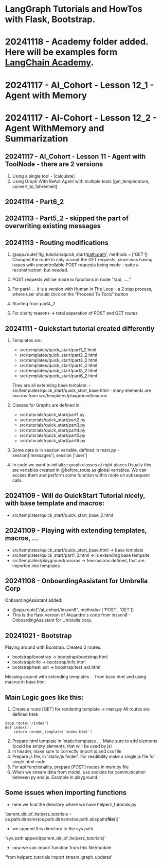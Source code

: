 # LangGraph Tutorials and HowTos with Flask, Bootstrap.

# 20241118 - Academy folder added. Here will be examples form [LangChain Academy](https://academy.langchain.com/).

# 20241117 - Al_Cohort - Lesson 12_1 - Agent with Memory

# 20241117 - Al-Cohort - Lesson 12_2 - Agent WithMemory and Summarization

## 20241117 - Al_Cohort - Lesson 11 - Agent with ToolNode - there are 2 versions

1.  Using a single tool - [calculate]
2.  Using Graph With ReAct Agent with multiple tools [get_templerature, convert_to_fahrenheit]

## 20241114 - Part6_2

## 20241113 - Part5_2 - skipped the part of overwriting existing messages

## 20241113 - Routing modifications

1.  @app.route('/lg_tutorials/quick_start/<path:path>', methods = ['GET'])
    Changed the route to only accept the GET requests, since was having issues with uncontrollable POST requests being made - quite a reconstruction, but needed.
2.  POST requests will be made to functions in route "/api, ....."
3.  For part4 . . it is a version with Human in The Loop - a 2 step process, where user should click on the "Proceed To Tools" button

4.  Starting from part4_2
5.  For clarity reasons -> total seperation of POST and GET routes

## 20241111 - Quickstart tutorial created differently

1.  Templates are:

    - src/templates/quick_start/part1_2.html
    - src/templates/quick_start/part2_2.html
    - src/templates/quick_start/part3_2.html
    - src/templates/quick_start/part4_2.html
    - src/templates/quick_start/part5_2.html
    - src/templates/quick_start/part6_2.html

    They are all extending base template: - src/templates/quick_start/quick_start_base.html - many elements are macros from src/templates/playground/macros

2.  Classes for Graphs are defined in:

    - src/tutorials/quick_start/part1.py
    - src/tutorials/quick_start/part2.py
    - src/tutorials/quick_start/part3.py
    - src/tutorials/quick_start/part4.py
    - src/tutorials/quick_start/part5.py
    - src/tutorials/quick_start/part6.py

3.  Some data is in session variable, defined in main.py - session['messages'], session ['user']
4.  In code we want to initialize graph classes at right places.Usually this are variables created in @before_route as global variables. We can access them and perform some function within route on subsequent calls.

## 20241109 - Will do QuickStart Tutorial nicely, with base template and macros:

- src/templates/quick_start/quick_start_base_2.html

## 20241109 - Playing with extending templates, macros, ...

- src/templates/quick_start/quick_start_base.html -> base template
- src/templates/quick_start/part1_2.html -> is extending base tempalte
- src/templates/playground/macros -> few macros defined, that are imported into templates

## 20241108 - OnboardingAssistant for Umbrella Corp

OnboardingAssistant added:

- @app.route("/al_cohort/lesson8", methods= ['POST', 'GET'])
- This is the flask version of Alejandro's code from lesson8 - OnboardingAssistant for Umbrella corp.

## 20241021 - Bootstrap

Playing around with Bootsrap. Created 3 routes:

- bootstrap/boostrap -> bootstrap/bootstrap.html
- bootstrap/info -> bootstrap/info.html
- bootstrap/test_ext -> boostrap/test_ext.html

Messing around with extending templates . . from base.html and using macros in base.html

## Main Logic goes like this:

1. Create a route [GET] for rendering template -> main.py All routes are defined here

```
@app.route('/index')
def index():
    return render_template('index.html')
```

2. Prepare html template in 'static/templates ...' Make sure to add elements (could be empty elements, that will be used by js)
3. In header, make sure to correctly import js and css file
4. Prepare js file, in 'static/js folder'. For readibility make a single js file for single html code
5. For api functionality, prepare [POST] routes in main.py file
6. When we stream data from model, use sockets for communication between py and js. Example in playground.

## Some issues when importing functions

- here we find the directory where we have helperz_tutorials.py

'parent_dir_of_helperz_tutorials = os.path.dirname(os.path.dirname(os.path.abspath(**file**)))'

- we append this directory to the sys path

'sys.path.append(parent_dir_of_helperz_tutorials)'

- now we can import function from this file/module

'from helperz_tutorials import stream_graph_updates'

